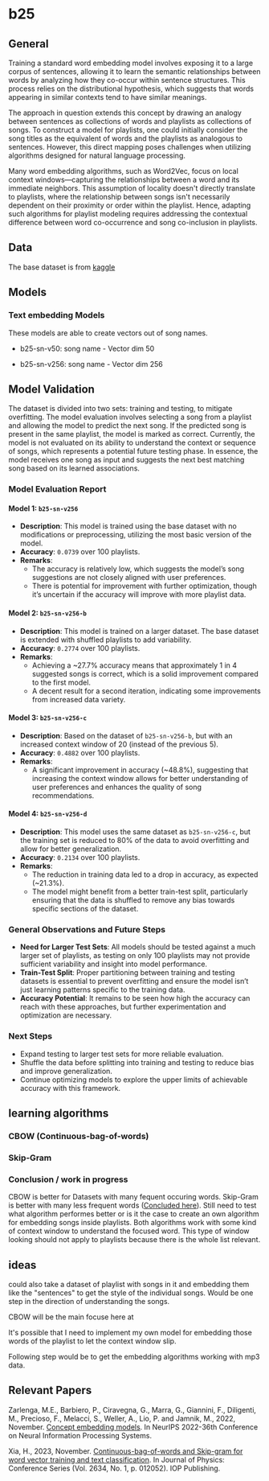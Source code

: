 # b25

## General 
Training a standard word embedding model involves exposing it to a large corpus of sentences, allowing it to learn the semantic relationships between words by analyzing how they co-occur within sentence structures. This process relies on the distributional hypothesis, which suggests that words appearing in similar contexts tend to have similar meanings.

The approach in question extends this concept by drawing an analogy between sentences as collections of words and playlists as collections of songs. To construct a model for playlists, one could initially consider the song titles as the equivalent of words and the playlists as analogous to sentences. However, this direct mapping poses challenges when utilizing algorithms designed for natural language processing.

Many word embedding algorithms, such as Word2Vec, focus on local context windows—capturing the relationships between a word and its immediate neighbors. This assumption of locality doesn't directly translate to playlists, where the relationship between songs isn't necessarily dependent on their proximity or order within the playlist. Hence, adapting such algorithms for playlist modeling requires addressing the contextual difference between word co-occurrence and song co-inclusion in playlists. 

## Data
The base dataset is from [kaggle](https://www.kaggle.com/datasets/andrewmvd/spotify-playlists)

## Models
### Text embedding Models
These models are able to create vectors out of song names.

- b25-sn-v50: song name - Vector dim 50

- b25-sn-v256: song name - Vector dim 256

## Model Validation

The dataset is divided into two sets: training and testing, to mitigate overfitting. The model evaluation involves selecting a song from a playlist and allowing the model to predict the next song. If the predicted song is present in the same playlist, the model is marked as correct. Currently, the model is not evaluated on its ability to understand the context or sequence of songs, which represents a potential future testing phase. In essence, the model receives one song as input and suggests the next best matching song based on its learned associations.

### Model Evaluation Report

#### Model 1: `b25-sn-v256`
- **Description**: This model is trained using the base dataset with no modifications or preprocessing, utilizing the most basic version of the model.
- **Accuracy**: `0.0739` over 100 playlists.
- **Remarks**: 
  - The accuracy is relatively low, which suggests the model’s song suggestions are not closely aligned with user preferences.
  - There is potential for improvement with further optimization, though it’s uncertain if the accuracy will improve with more playlist data.

#### Model 2: `b25-sn-v256-b`
- **Description**: This model is trained on a larger dataset. The base dataset is extended with shuffled playlists to add variability.
- **Accuracy**: `0.2774` over 100 playlists.
- **Remarks**:
  - Achieving a ~27.7% accuracy means that approximately 1 in 4 suggested songs is correct, which is a solid improvement compared to the first model.
  - A decent result for a second iteration, indicating some improvements from increased data variety.

#### Model 3: `b25-sn-v256-c`
- **Description**: Based on the dataset of `b25-sn-v256-b`, but with an increased context window of 20 (instead of the previous 5).
- **Accuracy**: `0.4882` over 100 playlists.
- **Remarks**: 
  - A significant improvement in accuracy (~48.8%), suggesting that increasing the context window allows for better understanding of user preferences and enhances the quality of song recommendations.

#### Model 4: `b25-sn-v256-d`
- **Description**: This model uses the same dataset as `b25-sn-v256-c`, but the training set is reduced to 80% of the data to avoid overfitting and allow for better generalization.
- **Accuracy**: `0.2134` over 100 playlists.
- **Remarks**: 
  - The reduction in training data led to a drop in accuracy, as expected (~21.3%). 
  - The model might benefit from a better train-test split, particularly ensuring that the data is shuffled to remove any bias towards specific sections of the dataset.

### General Observations and Future Steps
- **Need for Larger Test Sets**: All models should be tested against a much larger set of playlists, as testing on only 100 playlists may not provide sufficient variability and insight into model performance.
- **Train-Test Split**: Proper partitioning between training and testing datasets is essential to prevent overfitting and ensure the model isn’t just learning patterns specific to the training data.
- **Accuracy Potential**: It remains to be seen how high the accuracy can reach with these approaches, but further experimentation and optimization are necessary.

### Next Steps
- Expand testing to larger test sets for more reliable evaluation.
- Shuffle the data before splitting into training and testing to reduce bias and improve generalization.
- Continue optimizing models to explore the upper limits of achievable accuracy with this framework.



## learning algorithms
### CBOW (Continuous-bag-of-words)

### Skip-Gram

### Conclusion / work in progress
CBOW is better for Datasets with many fequent occuring words. Skip-Gram is better with many less frequent words ([Concluded here](https://iopscience.iop.org/article/10.1088/1742-6596/2634/1/012052/meta)). Still need to test what algorithm performes better or is it the case to create an own algorithm for embedding songs inside playlists.  Both algorithms work with some kind of context window to understand the focused word. This type of window looking should not apply to playlists because there is the whole list relevant.

## ideas
could also take a dataset of playlist
with songs in it and embedding them like the "sentences" to get the style of the individual songs. Would be one step in the direction of understanding the songs.

CBOW will be the main focuse here at 

It's possible that I need to implement my own model for embedding those words of the playlist to let the context window slip.

Following step would be to get the embedding algorithms working with mp3 data.


## Relevant Papers
Zarlenga, M.E., Barbiero, P., Ciravegna, G., Marra, G., Giannini, F., Diligenti, M., Precioso, F., Melacci, S., Weller, A., Lio, P. and Jamnik, M., 2022, November. [Concept embedding models](https://hal.science/hal-03854550/). In NeurIPS 2022-36th Conference on Neural Information Processing Systems.

Xia, H., 2023, November. [Continuous-bag-of-words and Skip-gram for word vector training and text classification](https://iopscience.iop.org/article/10.1088/1742-6596/2634/1/012052/meta). In Journal of Physics: Conference Series (Vol. 2634, No. 1, p. 012052). IOP Publishing.